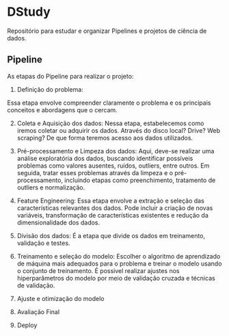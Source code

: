 # DStudy
Repositório para estudar e organizar Pipelines e projetos de ciência de dados.

## Pipeline
As etapas do Pipeline para realizar o projeto:

1. Definição do problema:
   
Essa etapa envolve compreender claramente o problema e os principais conceitos e abordagens que o cercam.

2. Coleta e Aquisição dos dados: 
Nessa etapa, estabelecemos como iremos coletar ou adquirir os dados. Através do disco local? Drive? Web scraping? De que forma teremos acesso aos dados utilizados.

3. Pré-processamento e Limpeza dos dados:
Aqui, deve-se realizar uma análise exploratória dos dados, buscando identificar possíveis problemas como valores ausentes, ruídos, outliers, entre outros. Em seguida, tratar esses problemas através da limpeza e o pré-processamento, incluindo etapas como preenchimento, tratamento de outliers e normalização.

4. Feature Engineering:
Essa etapa envolve a extração e seleção das características relevantes dos dados. Pode incluir a criação de novas variáveis, transformação de características existentes e redução da dimensionalidade dos dados. 

5. Divisão dos dados:
É a etapa que divide os dados em treinamento, validação e testes.

6. Treinamento e seleção do modelo:
Escolher o algoritmo de aprendizado de máquina mais adequados para o problema e treinar o modelo usando o conjunto de treinamento. É possivel realizar ajustes nos hiperparâmetros do modelo por meio de validação cruzada e técnicas de validação.

7. Ajuste e otimização do modelo

8. Avaliação Final

9. Deploy